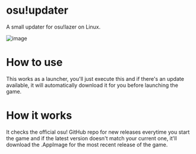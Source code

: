# osu!updater
A small updater for osu!lazer on Linux.

![image](https://github.com/Dorkreamer/osu-updater/assets/124145361/04959c81-8b41-4cbd-8f2f-99159a0ba0b7)


# How to use
This works as a launcher, you'll just execute this and if there's an update available, it will automatically download it for you before launching the game.

# How it works
It checks the official osu! GitHub repo for new releases everytime you start the game and if the latest version doesn't match your current one, it'll download the .AppImage for the most recent release of the game.
